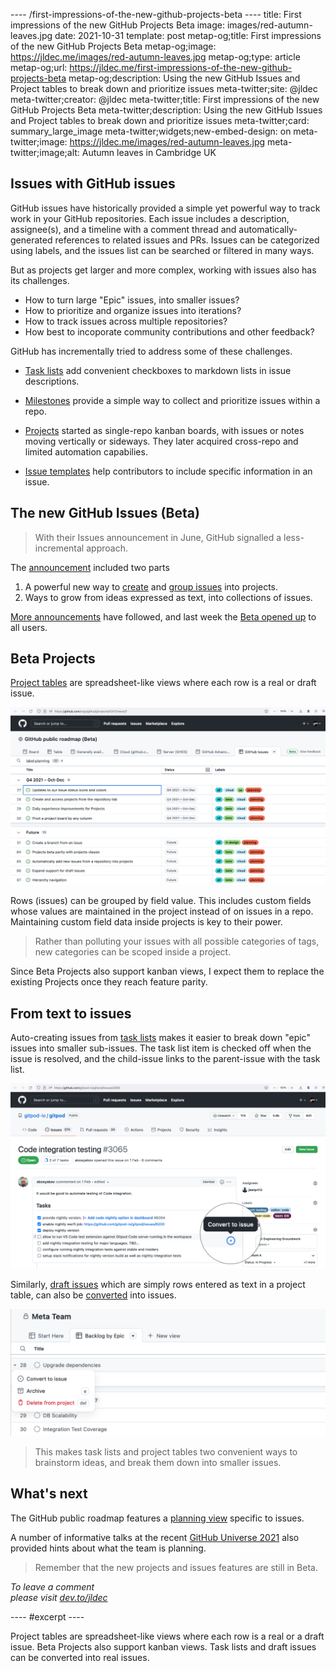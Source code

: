 ---- /first-impressions-of-the-new-github-projects-beta ----
title: First impressions of the new GitHub Projects Beta
image: images/red-autumn-leaves.jpg
date: 2021-10-31
template: post
metap-og;title: First impressions of the new GitHub Projects Beta
metap-og;image: https://jldec.me/images/red-autumn-leaves.jpg
metap-og;type: article
metap-og;url: https://jldec.me/first-impressions-of-the-new-github-projects-beta
metap-og;description: Using the new GitHub Issues and Project tables to break down and prioritize issues
meta-twitter;site: @jldec
meta-twitter;creator: @jldec
meta-twitter;title: First impressions of the new GitHub Projects Beta
meta-twitter;description: Using the new GitHub Issues and Project tables to break down and prioritize issues
meta-twitter;card: summary_large_image
meta-twitter;widgets;new-embed-design: on
meta-twitter;image: https://jldec.me/images/red-autumn-leaves.jpg
meta-twitter;image;alt: Autumn leaves in Cambridge UK


## Issues with GitHub issues

GitHub issues have historically provided a simple yet powerful way to track work in your GitHub repositories. Each issue includes a description, assignee(s), and a timeline with a comment thread and automatically-generated references to related issues and PRs. Issues can be categorized using labels, and the issues list can be searched or filtered in many ways.

But as projects get larger and more complex, working with issues also has its challenges.

- How to turn large "Epic" issues, into smaller issues?
- How to prioritize and organize issues into iterations?
- How to track issues across multiple repositories?
- How best to incoporate community contributions and other feedback?

GitHub has incrementally tried to address some of these challenges. 

- [Task lists](https://docs.github.com/en/issues/tracking-your-work-with-issues/about-task-lists) add convenient checkboxes to markdown lists in issue descriptions.

- [Milestones](https://docs.github.com/en/issues/using-labels-and-milestones-to-track-work/about-milestones) provide a simple way to collect and prioritize issues within a repo. 

- [Projects](https://docs.github.com/en/issues/organizing-your-work-with-project-boards/managing-project-boards) started as single-repo kanban boards, with issues or notes moving vertically or sideways. They later acquired cross-repo and limited automation capabilies.

- [Issue templates](https://docs.github.com/en/communities/using-templates-to-encourage-useful-issues-and-pull-requests/about-issue-and-pull-request-templates) help contributors to include specific information in an issue.

## The new GitHub Issues (Beta)

> With their Issues announcement in June, GitHub signalled a less-incremental approach.

The [announcement](https://github.blog/changelog/2021-06-23-whats-new-with-github-issues/) included two parts

1. A powerful new way to [create](https://docs.github.com/en/issues/trying-out-the-new-projects-experience/creating-a-project) and [group issues](https://docs.github.com/en/issues/trying-out-the-new-projects-experience/customizing-your-project-views) into projects.
2. Ways to grow from ideas expressed as text, into collections of issues.

[More announcements](https://github.blog/changelog/label/issues/) have followed, and last week the [Beta opened up](https://github.blog/changelog/2021-10-27-the-new-github-issues-public-beta/) to all users.

## Beta Projects

[Project tables](https://docs.github.com/en/issues/trying-out-the-new-projects-experience/about-projects) are spreadsheet-like views where each row is a real or draft issue. 

[![Screenshot of GitHub project table](/images/gh-project-table.png)](https://github.com/orgs/github/projects/4247/views/7)

Rows (issues) can be grouped by field value. This includes custom fields whose values are maintained in the project instead of on issues in a repo. Maintaining custom field data inside projects is key to their power.

> Rather than polluting your issues with all possible categories of tags, new categories can be scoped inside a project.

Since Beta Projects also support kanban views, I expect them to replace the existing Projects once they reach feature parity.

## From text to issues

Auto-creating issues from [task lists](https://docs.github.com/en/issues/tracking-your-work-with-issues/about-task-lists#about-issue-task-lists) makes it easier to break down "epic" issues into smaller sub-issues. The task list item is checked off when the issue is resolved, and the child-issue links to the parent-issue with the task list.  

[![Screenshot of GitHub issue with a task list](/images/gh-task-list.png)](https://github.com/gitpod-io/gitpod/issues/3065)

Similarly, [draft issues](https://docs.github.com/en/issues/trying-out-the-new-projects-experience/creating-a-project#adding-items-to-your-project) which are simply rows entered as text in a project table, can also be [converted](https://docs.github.com/en/issues/trying-out-the-new-projects-experience/creating-a-project#converting-draft-issues-to-issues) into issues. 

[![Screenshot of converting draft issue to issue in GitHub project table](/images/gh-project-table-convert-to-issue.png)](https://github.com/orgs/github/projects/4247/views/7)

> This makes task lists and project tables two convenient ways to brainstorm ideas, and break them down into smaller issues.

## What's next

The GitHub public roadmap features a [planning view](https://github.com/orgs/github/projects/4247/views/7) specific to issues. 

A number of informative talks at the recent [GitHub Universe 2021](https://www.githubuniverse.com/2021/) also provided hints about what the team is planning.

> Remember that the new projects and issues features are still in Beta.



_To leave a comment  
please visit [dev.to/jldec](https://dev.to/jldec/first-impressions-of-the-new-github-projects-beta-3cba)_

---- #excerpt ----

Project tables are spreadsheet-like views where each row is a real or a draft issue. Beta Projects also support kanban views. Task lists and draft issues can be converted into real issues.